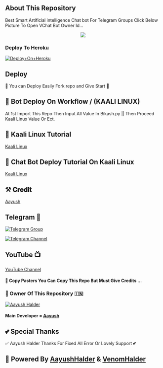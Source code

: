 ## About This Repository 
Best Smart Artificial intelligence Chat bot For Telegram Groups 
Click Below Picture To Open VChat Bot Owner Id...


<p align="center"><a href="https://t.me/Awesome_Aayu"><img src="https://telegra.ph/file/bf233a3f25faae9783c63.jpg"></a></p>



### Deploy To Heroku

[![Deploy+On+Heroku](https://www.herokucdn.com/deploy/button.svg)](https://dashboard.heroku.com/new?template=https://github.com/BikashhalderNew/BikashChatBot)


## Deploy
🌷 You can Deploy Easily Fork repo and Give Start 🌷

## 🥀 Bot Deploy On Workflow / (KAALI LINUX)
 At 1st Import This Repo Then Input All Value In Bikash.py || Then Proceed Kaali Linux Value Or Ect.

## 🥀 Kaali Linux Tutorial

[Kaali Linux](https://youtu.be/_nZT5lhcL8U)

## 🥀 Chat Bot Deploy Tutorial On Kaali Linux 

[Kaali Linux](https://youtu.be/fFRxAG1mCVU)

## ⚒️ 𝐂𝐫𝐞𝐝𝐢𝐭
[Aayush](https://t.me/Awesome_Aayu)

## Telegram 🏪

[![Telegram Group](https://img.shields.io/badge/Telegram-Group-brightgreen)](https://t.me/+o6s07rZy2r1iOWI9)

[![Telegram Channel](https://img.shields.io/badge/Telegram-Channel-brightgreen)](https://t.me/Venom_world_OFC)

## YouTube 📺

[YouTube Channel](https://youtube.com/channel/UCUkj6FFzdsOO5acUXVOEECg)


#### 🥺 Copy Pasters You Can Copy This Repo But Must Give Credits ...

### 🌷 Owner Of This Repository 🇮🇳
[![Aayush Halder](https://telegra.ph/file/bf233a3f25faae9783c63.jpg)](https://t.me/Awesome_Aayu)


#### Main Developer = [Aayush](https://t.me/Awesome_Aayu)

## 💕 Special Thanks

✅ Aayush Halder Thanks For Fixed All Error Or Lovely Support 💕


## 🥀 Powered By [AayushHalder](https://t.me/Awesome_Aayu) & [VenomHalder](https://t.me/Its_aryann)

